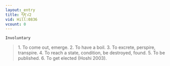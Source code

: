 ```yaml
---
layout: entry
title: དོན་√2
vid: Hill:0836
vcount: 0
---
```

`Involuntary` 
> 1\.
 To come out, emerge\.
 2\.
 To have a boil\.
 3\.
 To excrete, perspire, transpire\.
 4\.
 To reach a state, condition, be destroyed, found\.
 5\.
 To be published\.
 6\.
 To get elected (Hoshi 2003)\.

